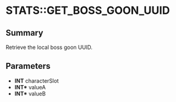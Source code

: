 # STATS::GET_BOSS_GOON_UUID

## Summary
Retrieve the local boss goon UUID.

## Parameters
* **INT** characterSlot
* **INT\*** valueA
* **INT\*** valueB